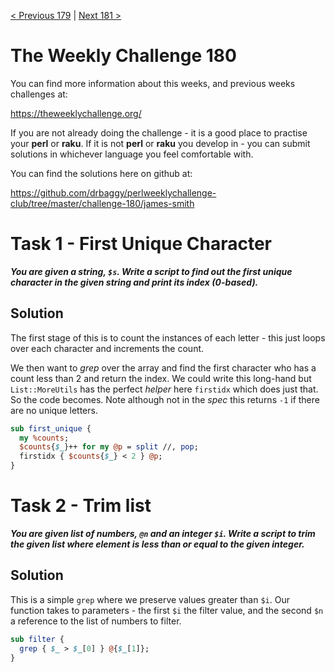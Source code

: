 [< Previous 179](https://github.com/drbaggy/perlweeklychallenge-club/tree/master/challenge-179/james-smith) |
[Next 181 >](https://github.com/drbaggy/perlweeklychallenge-club/tree/master/challenge-181/james-smith)

# The Weekly Challenge 180

You can find more information about this weeks, and previous weeks challenges at:

  https://theweeklychallenge.org/

If you are not already doing the challenge - it is a good place to practise your
**perl** or **raku**. If it is not **perl** or **raku** you develop in - you can
submit solutions in whichever language you feel comfortable with.

You can find the solutions here on github at:

https://github.com/drbaggy/perlweeklychallenge-club/tree/master/challenge-180/james-smith

# Task 1 - First Unique Character

***You are given a string, `$s`.  Write a script to find out the first unique character in the given string and print its index (0-based).***

## Solution

The first stage of this is to count the instances of each letter - this just loops over each character and increments the count.

We then want to *grep* over the array and find the first character who has a count less than 2 and return the index. We could write this long-hand but `List::MoreUtils` has the perfect *helper* here `firstidx` which does just that. So the code becomes. Note although not in the *spec* this returns `-1` if there are no unique letters.

```perl
sub first_unique {
  my %counts;
  $counts{$_}++ for my @p = split //, pop;
  firstidx { $counts{$_} < 2 } @p;
}
```

# Task 2 - Trim list

***You are given list of numbers, `@n` and an integer `$i`.  Write a script to trim the given list where element is less than or equal to the given integer.***

## Solution

This is a simple `grep` where we preserve values greater than `$i`. Our function takes to parameters - the first `$i` the filter value, and the second `$n` a reference to the list of numbers to filter.

```perl
sub filter {
  grep { $_ > $_[0] } @{$_[1]};
}
```
